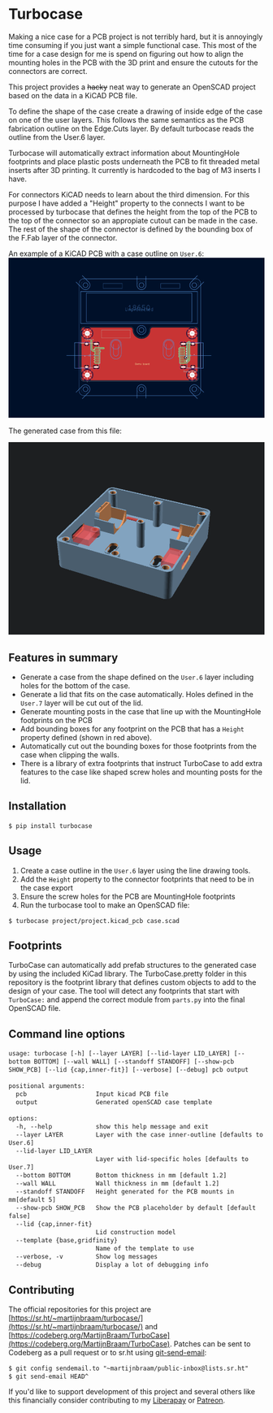 # Turbocase

Making a nice case for a PCB project is not terribly hard, but it is annoyingly time consuming if you just want a
simple functional case. This most of the time for a case design for me is spend on figuring out how to align the
mounting holes in the PCB with the 3D print and ensure the cutouts for the connectors are correct.

This project provides a ~~hacky~~ neat way to generate an OpenSCAD project based on the data in a KiCAD PCB file.

To define the shape of the case create a drawing of inside edge of the case on one of the user layers. This follows
the same semantics as the PCB fabrication outline on the Edge.Cuts layer. By default turbocase reads the outline from
the User.6 layer.

Turbocase will automatically extract information about MountingHole footprints and place plastic posts underneath the
PCB to fit threaded metal inserts after 3D printing. It currently is hardcoded to the bag of M3 inserts I have.

For connectors KiCAD needs to learn about the third dimension. For this purpose I have added a "Height" property to
the connects I want to be processed by turbocase that defines the height from the top of the PCB to the top of the
connector so an appropiate cutout can be made in the case. The rest of the shape of the connector is defined by the
bounding box of the F.Fab layer of the connector.

An example of a KiCAD PCB with a case outline on `User.6`:
![KiCAD PCB with case outline](images/kicad.png)

The generated case from this file:

![OpenSCAD model of the generated case](images/scad.png)

## Features in summary

* Generate a case from the shape defined on the `User.6` layer including holes for the bottom of the case.
* Generate a lid that fits on the case automatically. Holes defined in the `User.7` layer will be cut out of the lid.
* Generate mounting posts in the case that line up with the MountingHole footprints on the PCB
* Add bounding boxes for any footprint on the PCB that has a `Height` property defined (shown in red above).
* Automatically cut out the bounding boxes for those footprints from the case when clipping the walls.
* There is a library of extra footprints that instruct TurboCase to add extra features to the case like shaped screw
  holes and mounting posts for the lid.

## Installation

```shell-session
$ pip install turbocase
```

## Usage

1. Create a case outline in the `User.6` layer using the line drawing tools.
2. Add the `Height` property to the connector footprints that need to be in the case export
3. Ensure the screw holes for the PCB are MountingHole footprints
4. Run the turbocase tool to make an OpenSCAD file:

```shell-session
$ turbocase project/project.kicad_pcb case.scad
```

## Footprints

TurboCase can automatically add prefab structures to the generated case by using the included KiCad library.
The TurboCase.pretty folder in this repository is the footprint library that defines custom objects to add to the
design of your case. The tool will detect any footprints that start with `TurboCase:` and append the correct module
from `parts.py` into the final OpenSCAD file.

## Command line options

```
usage: turbocase [-h] [--layer LAYER] [--lid-layer LID_LAYER] [--bottom BOTTOM] [--wall WALL] [--standoff STANDOFF] [--show-pcb SHOW_PCB] [--lid {cap,inner-fit}] [--verbose] [--debug] pcb output

positional arguments:
  pcb                   Input kicad PCB file
  output                Generated openSCAD case template

options:
  -h, --help            show this help message and exit
  --layer LAYER         Layer with the case inner-outline [defaults to User.6]
  --lid-layer LID_LAYER
                        Layer with lid-specific holes [defaults to User.7]
  --bottom BOTTOM       Bottom thickness in mm [default 1.2]
  --wall WALL           Wall thickness in mm [default 1.2]
  --standoff STANDOFF   Height generated for the PCB mounts in mm[default 5]
  --show-pcb SHOW_PCB   Show the PCB placeholder by default [default false]
  --lid {cap,inner-fit}
                        Lid construction model
  --template {base,gridfinity}
                        Name of the template to use
  --verbose, -v         Show log messages
  --debug               Display a lot of debugging info
```

## Contributing

The official repositories for this project
are [https://sr.ht/~martijnbraam/turbocase/](https://sr.ht/~martijnbraam/turbocase/)
and [https://codeberg.org/MartijnBraam/TurboCase](https://codeberg.org/MartijnBraam/TurboCase). Patches can be sent to
Codeberg as a pull request or to sr.ht using [git-send-email](https://git-send-email.io/):

```shell-session
$ git config sendemail.to "~martijnbraam/public-inbox@lists.sr.ht"
$ git send-email HEAD^
```

If you'd like to support development of this project and several others like this financially consider contributing to
my [Liberapay](https://liberapay.com/MartijnBraam) or [Patreon](https://www.patreon.com/martijnbraam).